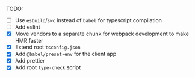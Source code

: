 TODO:

- [ ] Use `esbuild`/`swc` instead of `babel` for typescript compilation
- [ ] Add eslint
- [x] Move vendors to a separate chunk for webpack development to make HMR faster
- [x] Extend root `tsconfig.json`
- [x] Add `@babel/preset-env` for the client app
- [x] Add prettier
- [x] Add root `type-check` script

